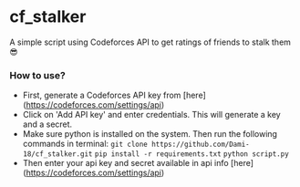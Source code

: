 # cf_stalker
A simple script using Codeforces API to get ratings of friends to stalk them 😎

### How to use?
* First, generate a Codeforces API key from [here] (https://codeforces.com/settings/api)
* Click on 'Add API key' and enter credentials. This will generate a key and a secret.
* Make sure python is installed on the system. Then run the following commands in terminal:
  `git clone https://github.com/Dami-18/cf_stalker.git`
  `pip install -r requirements.txt`
  `python script.py`
* Then enter your api key and secret available in api info [here] (https://codeforces.com/settings/api)
